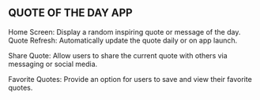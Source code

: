 ## QUOTE OF THE DAY APP



Home Screen: Display a random inspiring quote or message of the day.
Quote Refresh: Automatically update the quote daily or on app launch.

Share Quote: Allow users to share the current quote with others via messaging or social media.

Favorite Quotes: Provide an option for users to save and view their favorite quotes.
`
`
